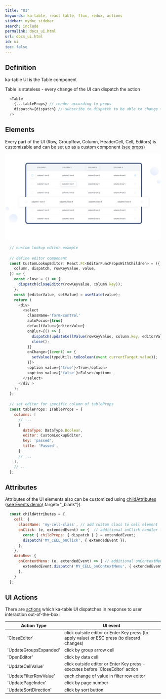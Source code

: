 ```yaml
---
title: "UI"
keywords: ka-table, react table, flux, redux, actions
sidebar: mydoc_sidebar
search: include
permalink: docs_ui.html
url: docs_ui.html
id: ui
toc: false
---
```


## Definition
ka-table UI is the Table component

Table is stateless - every change of the UI can dispatch the action
```js
  <Table
    {...tableProps} // render according to props
    dispatch={dispatch} // subscribe to dispatch to be able to change tableProps
  />
```

## Elements
Every part of the UI (Row, GroupRow, Column, HeaderCell, Cell, Editors) is customizable and can be set up as a custom component ([see props](./docs_props.html))

![Pattern](./images/customisation.svg)

```js
  // custom lookup editor example

  // define editor component
  const CustomLookupEditor: React.FC<EditorFuncPropsWithChildren> = ({
    column, dispatch, rowKeyValue, value,
  }) => {
    const close = () => {
      dispatch(closeEditor(rowKeyValue, column.key));
    };
    const [editorValue, setValue] = useState(value);
    return (
      <div>
        <select
          className='form-control'
          autoFocus={true}
          defaultValue={editorValue}
          onBlur={() => {
            dispatch(updateCellValue(rowKeyValue, column.key, editorValue));
            close();
          }}
          onChange={(event) => {
            setValue(typeUtils.toBoolean(event.currentTarget.value));
          }}>
          <option value={'true'}>True</option>
          <option value={'false'}>False</option>
        </select>
      </div >
    );
  };

  // set editor for specific column of tableProps
  const tableProps: ITableProps = {
    columns: [
      // ...
      {
        dataType: DataType.Boolean,
        editor: CustomLookupEditor,
        key: 'passed',
        title: 'Passed',
      }
      // ...
    ],
    // ...
  };
```


## Attributes
Attributes of the UI elements also can be customized using [childAttributes](./docs_props.html#childattributes) ([see Events demo](https://komarovalexander.github.io/ka-table/#/events){:target="_blank"}).

```js
  const childAttributes = {
    cell: {
      className: 'my-cell-class', // add custom class to cell element
      onClick: (e, extendedEvent) => {  // additional onClick handler for cell
        const { childProps: { dispatch } } = extendedEvent;
        dispatch('MY_CELL_onClick', { extendedEvent });
      },
    },
    dataRow: {
      onContextMenu: (e, extendedEvent) => { // additional onContextMenu handler for dataRow
        extendedEvent.dispatch('MY_CELL_onContextMenu', { extendedEvent });
      },
    }
  };
```

## UI Actions
There are [actions](./docs_action.html) which ka-table UI dispatches in response to user interaction out-of-the-box:

| Action Type | UI event |
| --- | --- |
| 'CloseEditor' | click outside editor or Enter Key press (to apply value) or ESC press (to discard changes) |
| 'UpdateGroupsExpanded' | click by group arrow cell |
| 'OpenEditor' | click by data cell |
| 'UpdateCellValue' | click outside editor or Enter Key press - executes before 'CloseEditor' action |
| 'UpdateFilterRowValue' | each change of value in filter row editor |
| 'UpdatePageIndex' | click by page number |
| 'UpdateSortDirection' | click by sort button |
